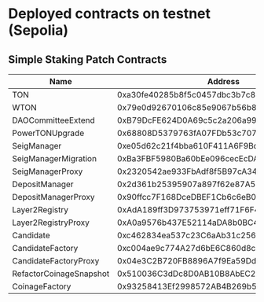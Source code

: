 
# Deployed contracts on testnet (Sepolia)

## Simple Staking Patch Contracts

| Name     | Address | link |
|----------|------|-------------------------------|
|  TON |  0xa30fe40285b8f5c0457dbc3b7c8a280373c40044     | [link](https://sepolia.etherscan.io/address/0xa30fe40285b8f5c0457dbc3b7c8a280373c40044)
|  WTON |  0x79e0d92670106c85e9067b56b8f674340dca0bbd     | [link](https://sepolia.etherscan.io/address/0x79e0d92670106c85e9067b56b8f674340dca0bbd)
|  DAOCommitteeExtend        | 0xB79DcFE624D0A69c5c2a206a99F240f1d2Ca1D80     | [link](https://sepolia.etherscan.io/address/0xB79DcFE624D0A69c5c2a206a99F240f1d2Ca1D80)
|  PowerTONUpgrade        |  0x68808D5379763fA07FDb53c707100e1930900F5c    | [link](https://sepolia.etherscan.io/address/0x68808D5379763fA07FDb53c707100e1930900F5c)
|  SeigManager        |  0xe05d62c21f4bba610F411A6F9BddF63cffb43B63    | [link](https://sepolia.etherscan.io/address/0xe05d62c21f4bba610F411A6F9BddF63cffb43B63)
|  SeigManagerMigration        |  0xBa3FBF5980Ba60bEe096cecEcDA3f28AC60904cC    | [link](https://sepolia.etherscan.io/address/0xBa3FBF5980Ba60bEe096cecEcDA3f28AC60904cC)
|  SeigManagerProxy        |   0x2320542ae933FbAdf8f5B97cA348c7CeDA90fAd7 | [link](https://sepolia.etherscan.io/address/0x2320542ae933FbAdf8f5B97cA348c7CeDA90fAd7)
|  DepositManager        | 0x2d361b25395907a897f62e87A57b362264F36d7a     | [link](https://sepolia.etherscan.io/address/0x2d361b25395907a897f62e87A57b362264F36d7a)
|  DepositManagerProxy        |  0x90ffcc7F168DceDBEF1Cb6c6eB00cA73F922956F    | [link](https://sepolia.etherscan.io/address/0x90ffcc7F168DceDBEF1Cb6c6eB00cA73F922956F)
|  Layer2Registry        |  0xAdA189ff3D973753971eff71F6F41A9419a4a1F8    | [link](https://sepolia.etherscan.io/address/0xAdA189ff3D973753971eff71F6F41A9419a4a1F8)
|  Layer2RegistryProxy        |   0xA0a9576b437E52114aDA8b0BC4149F2F5c604581   | [link](https://sepolia.etherscan.io/address/0xA0a9576b437E52114aDA8b0BC4149F2F5c604581)
|  Candidate        |  0xc462834ea537c23C6aAb31c2564dfE16e7CD37BD    | [link](https://sepolia.etherscan.io/address/0xc462834ea537c23C6aAb31c2564dfE16e7CD37BD)
|  CandidateFactory        |  0xc004ae9c774A27d6bE6C860d8c414AC697D4dc28    | [link](https://sepolia.etherscan.io/address/0xc004ae9c774A27d6bE6C860d8c414AC697D4dc28)
|  CandidateFactoryProxy        | 0x04e3C2B720FB8896A7f9Ea59DdcA85fD45189C7f     | [link](https://sepolia.etherscan.io/address/0x04e3C2B720FB8896A7f9Ea59DdcA85fD45189C7f)
|  RefactorCoinageSnapshot        |  0x510036C3dDc8D0AB10B8AbEC2ECdf0Aa1dD25FfA    | [link](https://sepolia.etherscan.io/address/0x510036C3dDc8D0AB10B8AbEC2ECdf0Aa1dD25FfA)
|  CoinageFactory        | 0x93258413Ef2998572AB4B269b5DCb963dD35D440     | [link](https://sepolia.etherscan.io/address/0x93258413Ef2998572AB4B269b5DCb963dD35D440)

